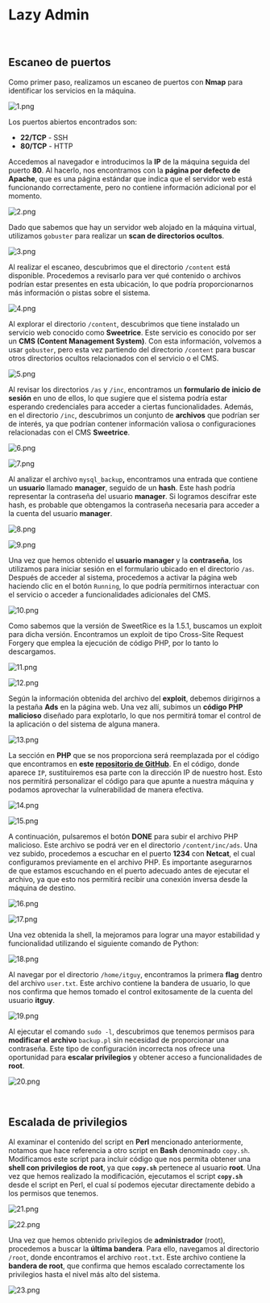 # Lazy Admin

<br>

## Escaneo de puertos

Como primer paso, realizamos un escaneo de puertos con **Nmap** para identificar los servicios en la máquina.

![1.png](./_resources/1.png)

Los puertos abiertos encontrados son:

- **22/TCP** - SSH
- **80/TCP** - HTTP

Accedemos al navegador e introducimos la **IP** de la máquina seguida del puerto **80**. Al hacerlo, nos encontramos con la **página por defecto de Apache**, que es una página estándar que indica que el servidor web está funcionando correctamente, pero no contiene información adicional por el momento.

![2.png](./_resources/2.png)

Dado que sabemos que hay un servidor web alojado en la máquina virtual, utilizamos `gobuster` para realizar un **scan de directorios ocultos**.

![3.png](./_resources/3.png)

Al realizar el escaneo, descubrimos que el directorio `/content` está disponible. Procedemos a revisarlo para ver qué contenido o archivos podrían estar presentes en esta ubicación, lo que podría proporcionarnos más información o pistas sobre el sistema.

![4.png](./_resources/4.png)

Al explorar el directorio `/content`, descubrimos que tiene instalado un servicio web conocido como **Sweetrice**. Este servicio es conocido por ser un **CMS (Content Management System)**. Con esta información, volvemos a usar `gobuster`, pero esta vez partiendo del directorio `/content` para buscar otros directorios ocultos relacionados con el servicio o el CMS.

![5.png](./_resources/5.png)

Al revisar los directorios `/as` y `/inc`, encontramos un **formulario de inicio de sesión** en uno de ellos, lo que sugiere que el sistema podría estar esperando credenciales para acceder a ciertas funcionalidades. Además, en el directorio `/inc`, descubrimos un conjunto de **archivos** que podrían ser de interés, ya que podrían contener información valiosa o configuraciones relacionadas con el CMS **Sweetrice**.

![6.png](./_resources/6.png)

![7.png](./_resources/7.png)

Al analizar el archivo `mysql_backup`**,** encontramos una entrada que contiene un **usuario** llamado **manager**, seguido de un **hash**. Este hash podría representar la contraseña del usuario **manager**. Si logramos descifrar este hash, es probable que obtengamos la contraseña necesaria para acceder a la cuenta del usuario **manager**.

![8.png](./_resources/8.png)

![9.png](./_resources/9.png)

Una vez que hemos obtenido el **usuario** **manager** y la **contraseña**, los utilizamos para iniciar sesión en el formulario ubicado en el directorio `/as`. Después de acceder al sistema, procedemos a activar la página web haciendo clic en el botón `Running`, lo que podría permitirnos interactuar con el servicio o acceder a funcionalidades adicionales del CMS.

![10.png](./_resources/10.png)

Como sabemos que la versión de SweetRice es la 1.5.1, buscamos un exploit para dicha versión. Encontramos un exploit de tipo Cross-Site Request Forgery que emplea la ejecución de código PHP, por lo tanto lo descargamos.  

![11.png](./_resources/11.png)

![12.png](./_resources/12.png)

Según la información obtenida del archivo del **exploit**, debemos dirigirnos a la pestaña **Ads** en la página web. Una vez allí, subimos un **código PHP malicioso** diseñado para explotarlo, lo que nos permitirá tomar el control de la aplicación o del sistema de alguna manera.

![13.png](./_resources/13.png)

La sección en **PHP** que se nos proporciona será reemplazada por el código que encontramos en **este [repositorio de GitHub](https://github.com/pentestmonkey/php-reverse-shell/blob/master/php-reverse-shell.php)**. En el código, donde aparece `IP`, sustituiremos esa parte con la dirección IP de nuestro host. Esto nos permitirá personalizar el código para que apunte a nuestra máquina y podamos aprovechar la vulnerabilidad de manera efectiva.

![14.png](./_resources/14.png)

![15.png](./_resources/15.png)

A continuación, pulsaremos el botón **DONE** para subir el archivo PHP malicioso. Este archivo se podrá ver en el directorio `/content/inc/ads`. Una vez subido, procedemos a escuchar en el puerto **1234** con **Netcat**, el cual configuramos previamente en el archivo PHP. Es importante asegurarnos de que estamos escuchando en el puerto adecuado antes de ejecutar el archivo, ya que esto nos permitirá recibir una conexión inversa desde la máquina de destino.

![16.png](./_resources/16.png)

![17.png](./_resources/17.png)

Una vez obtenida la shell, la mejoramos para lograr una mayor estabilidad y funcionalidad utilizando el siguiente comando de Python:

![18.png](./_resources/18.png)

Al navegar por el directorio `/home/itguy`, encontramos la primera **flag** dentro del archivo `user.txt`. Este archivo contiene la bandera de usuario, lo que nos confirma que hemos tomado el control exitosamente de la cuenta del usuario **itguy**.

![19.png](./_resources/19.png)

Al ejecutar el comando `sudo -l`, descubrimos que tenemos permisos para **modificar el archivo** `backup.pl` sin necesidad de proporcionar una contraseña. Este tipo de configuración incorrecta nos ofrece una oportunidad para **escalar privilegios** y obtener acceso a funcionalidades de **root**.

![20.png](./_resources/20.png)

<br>

## Escalada de privilegios

Al examinar el contenido del script en **Perl** mencionado anteriormente, notamos que hace referencia a otro script en **Bash** denominado `copy.sh`. Modificamos este script para incluir código que nos permita obtener una **shell con privilegios de root**, ya que **`copy.sh`** pertenece al usuario **root**. Una vez que hemos realizado la modificación, ejecutamos el script **`copy.sh`** desde el script en Perl, el cual sí podemos ejecutar directamente debido a los permisos que tenemos.

![21.png](./_resources/21.png)

![22.png](./_resources/22.png)

Una vez que hemos obtenido privilegios de **administrador** (root), procedemos a buscar la **última bandera**. Para ello, navegamos al directorio `/root`, donde encontramos el archivo `root.txt`. Este archivo contiene la **bandera de root**, que confirma que hemos escalado correctamente los privilegios hasta el nivel más alto del sistema.

![23.png](./_resources/23.png)